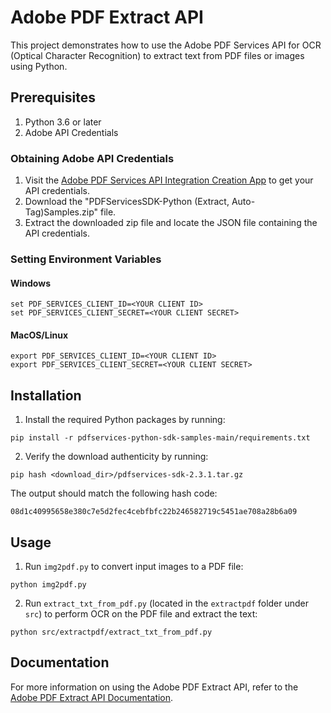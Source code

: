 # Adobe PDF Extract API

This project demonstrates how to use the Adobe PDF Services API for OCR (Optical Character Recognition) to extract text from PDF files or images using Python.

## Prerequisites

1. Python 3.6 or later
2. Adobe API Credentials

### Obtaining Adobe API Credentials

1. Visit the [Adobe PDF Services API Integration Creation App](https://documentservices.adobe.com/dc-integration-creation-app-cdn/main.html?api=pdf-services-api) to get your API credentials.
2. Download the "PDFServicesSDK-Python (Extract, Auto-Tag)Samples.zip" file.
3. Extract the downloaded zip file and locate the JSON file containing the API credentials.

### Setting Environment Variables

#### Windows

```
set PDF_SERVICES_CLIENT_ID=<YOUR CLIENT ID>
set PDF_SERVICES_CLIENT_SECRET=<YOUR CLIENT SECRET>
```

#### MacOS/Linux

```
export PDF_SERVICES_CLIENT_ID=<YOUR CLIENT ID>
export PDF_SERVICES_CLIENT_SECRET=<YOUR CLIENT SECRET>
```

## Installation

1. Install the required Python packages by running:

```
pip install -r pdfservices-python-sdk-samples-main/requirements.txt
```

2. Verify the download authenticity by running:

```
pip hash <download_dir>/pdfservices-sdk-2.3.1.tar.gz
```

The output should match the following hash code:

```
08d1c40995658e380c7e5d2fec4cebfbfc22b246582719c5451ae708a28b6a09
```

## Usage

1. Run `img2pdf.py` to convert input images to a PDF file:

```
python img2pdf.py
```

2. Run `extract_txt_from_pdf.py` (located in the `extractpdf` folder under `src`) to perform OCR on the PDF file and extract the text:

```
python src/extractpdf/extract_txt_from_pdf.py
```

## Documentation

For more information on using the Adobe PDF Extract API, refer to the [Adobe PDF Extract API Documentation](https://developer.adobe.com/document-services/apis/pdf-extract/).


